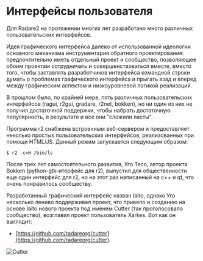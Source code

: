 # Интерфейсы пользователя

Для Radare2 на протяжении многих лет разработано много различных пользовательских интерфейсов.

Идея графического интерфейса далеко от использованной идеологии основного механизма инструментария обратного проектирования: предпочтительно иметь отдельный проект и сообщество, позволяющее обоим проектам сотрудничать и совершенствоваться вместе, вместо того, чтобы заставлять разработчиков интерфейса командной строки думать о проблемах графического интерфейса и прыгать взад и вперед между графическим аспектом и низкоуровневой логикой реализаций.

В прошлом было, по крайней мере, пять различных пользовательских интерфейсов (ragui, r2gui, gradare, r2net, bokken), но ни один из них не получил достаточной поддержки, чтобы набрать достаточную популярность, в результате и все они "сложили ласты".

Программа r2 снабжена встроенным веб-сервером и предоставляет неколько простых пользовательских интерфейсов, реализованных при помощи HTML/JS. Данный режим запускается следующим образом:

```
$ r2 -c=H /bin/ls
```

После трех лет самостоятельного развития, Уго Тесо, автор проекта Bokken (python-gtk-итерфейс для r2), выпустил для общественности еще один интерфейс для r2, но на этот раз написанный на c++ и qt, что очень понравилось сообществу.

Разработанный графический интерфейс назван Iaito, однако Уго несколько лениво поддерживал проект, что привело и созданию на основе Iaito нового проекта под именем Cutter (так проголосовало сообщество), возглавил проект пользователь Xarkes. Вот как он выглядит:

* [https://github.com/radareorg/cutter](https://github.com/radareorg/cutter).

![Cutter](Cutter.png)
